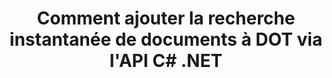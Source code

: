 ---
############################# Static ############################
layout: "auto-gen-gist"
draft: false
path: "fr/search/net/document/dot/"
otherformats: PDF DOC DOCX DOCM DOTX DOTM TXT ODT OTT RTF XLS XLT XLSX XLSM XLSB XLTX XLTM XLA XLAM ODS OTS CSV TSV XML PPT PPS POT PPTX PPTM POTX POTM PPSX PPSM ODP PST OST EML EMLX MSG ONE ZIP XHTML MHTML MD CHM EPUB FB2 

############################# Head ############################
head_title: "Créer et ajouter des documents Recherche et indexation dans les applications .NET"
head_description: "L'API GroupDocs.Search .NET permet d'ajouter des documents instantanés en recherchant des formats prenant en charge des formats tels que PDF DOC, DOCX, RTF, XLSX, CSV, PPTX et des messages électroniques dans les applications .NET."

############################# Header ############################
title: "Comment ajouter la recherche instantanée de documents à DOT via l'API C# .NET "
description: "L'API GroupDocs.Search .NET permet aux développeurs d'ajouter des capacités de recherche et d'indexation de documents robustes à leurs applications. Il prend en charge des documents tels que PDF DOC, DOCX, RTF, XLSX, CSV, PPT, PPTX, MSG, EML et bien d'autres. "

######################### Download Button #######################
button:
    enable: true

############################# About ############################
about:
    enable: true
    title: "Comment créer et ajouter des documents de recherche et d'indexation à l'aide de l'API .NET ?"
    content: |
       Cette page aidera les utilisateurs à apprendre comment ajouter des capacités de recherche et d'indexation de documents dans leurs propres applications avec peu d'efforts et de coûts. L'indexation est le processus utilisé par les moteurs de recherche par lequel les données sont organisées et structurées afin qu'elles puissent générer des résultats de recherche pertinents. L'objectif est de trouver et d'afficher rapidement et avec précision les informations relatives aux requêtes de l'utilisateur. GroupDocs.Search pour .NET est une puissante API de recherche de documents hautes performances qui permet aux développeurs de logiciels d'effectuer des opérations de recherche et d'indexation avancées sur la base d'algorithmes flous et de synonymes dans leurs propres applications. Il ne nécessite l'installation d'aucun outil tiers ou logiciel externe sur la machine de l'utilisateur. Il a inclus la prise en charge de certains des formats de documents les plus couramment utilisés, tels que PDF, HTML, e-mail Outlook, Microsoft Office Word, feuilles de calcul Excel, présentations PowerPoint, Outlook MSG, PST et bien d'autres. Il prend en charge plusieurs types de recherches telles que mot simple, booléen, recherche d'expressions régulières, recherche sensible à la casse, floue flexible, synonyme, homophone, caractère générique, recherche par morceaux, recherche de type d'objet, définition de la plage de données, etc. 

############################# content ############################
steps:
    enable: true
    block:
    - title_left: "Création d'index de recherche pour le document DOT via l'API .NET"
      content_left: |
       L'API GroupDocs.Search .NET fournit une prise en charge complète pour la création d'un nouvel index ou l'ouverture d'un index de recherche existant dans vos propres applications. L'exemple de code C# ci-dessous montre comment créer un nouvel index et ouvrir un index existant en utilisant seulement quelques lignes de code.

      title_right: "Comment créer un nouvel index de recherche ou ouvrir un index de recherche existant"
      content_right: |
         * Vous devez d'abord spécifier le chemin d'accès au dossier d'index
         * Créer une instance de la classe [Index](https://apireference.groupdocs.com/search/net/groupdocs.search/index/constructors/2)
         * Ci-dessus va créer un index en mémoire ou sur un disque et peut également ouvrir un index existant.
       
      gisthash: "9651c19a9436afee860b7f39197f8399"
      gistfile: "create_or_open_new_search_index.cs"

    - title_left: "Comment ajouter des dot_documents UPPER de manière synchrone à l'index de recherche"
      content_left: |
       GroupDocs.Search .NET permet aux développeurs de logiciels d'effectuer une indexation de documents de manière synchrone dans leurs propres applications .NET. Les exemples de code C# .NET ci-dessous montrent comment effectuer facilement une indexation synchrone. 

      title_right: "Indexation synchrone de documents via C#"
      content_right: |
        * Vous devez d'abord spécifier le chemin d'accès au dossier d'index
        * Spécifiez le chemin d'accès à un dossier contenant des documents à rechercher
        * Créer une instance de la classe [Index(indexFolder)](https://apireference.groupdocs.com/search/net/groupdocs.search.indexrepository/search/methods/2)
        * Ci-dessus créera un index en mémoire ou sur un disque ou ouvrira un index existant.
        * Documents d'indexation synchrone à partir du dossier spécifié
     
      gisthash: "1c5f672c83e741280fd24c58fe51f707"
      gistfile: "add_files_synchronously_to_indexing.cs"
      
    - title_left: "Effectuer l'indexation de documents de manière asynchrone via .NET"
      content_left: |
        GroupDocs.Search .NET permet aux programmeurs informatiques d'effectuer une indexation asynchrone de documents dans leurs propres applications .NET. Les exemples de code .NET suivants montrent comment réaliser une indexation asynchrone des documents avec seulement quelques lignes de code.

      title_right: "Indexation de documents DOT de manière asynchrone via C#"
      content_right: |
        * Vous devez d'abord spécifier le chemin d'accès au dossier d'index
        * Spécifiez le chemin d'accès à un dossier contenant des documents à rechercher
        * Créer une instance de la classe [Index(indexFolder)](https://apireference.groupdocs.com/search/net/groupdocs.search.indexrepository/search/methods/2)
        * S'inscrire à l'événement
        * Besoin d'écrire un code indiquant l'achèvement de l'opération
        * Définition du drapeau pour l'indexation asynchrone
        * Documents d'indexation asynchrone à partir du dossier spécifié
     
      gisthash: "1c5f672c83e741280fd24c58fe51f707"
      gistfile: "add_files_asynchronously_to_indexing.cs"

    - title_left: "Comment utiliser et mettre en évidence les résultats de recherche dans DOT Docs .NET"
      content_left: |
       GroupDocs.Search .NET API permet aux programmeurs d'interpréter un résultat de recherche et d'afficher les résultats par une simple liste de documents trouvés, ou les mots et expressions trouvés. Vous pouvez également surligner facilement le texte du document. Les exemples de code .NET suivants montrent comment répertorier les documents trouvés et mettre en évidence les résultats de la recherche avec seulement quelques lignes de code.

      title_right: "Mettez en surbrillance les résultats de la recherche dans les fichiers DOT via C#"
      content_right: |
        * Effectuer une recherche dans l'index
        * Après une recherche réussie, imprimez le résultat
        * Parcourez les documents et affichez les documents trouvés
        * Surligner les occurrences dans le texte
        * Génération d'un document au format HTML de sortie avec les résultats de recherche en surbrillance
     
      gisthash: "a5d1ad6eedd2acf12a33b541e763cdb4"
      gistfile: "how_to_list_search_result.cs"

    - title_left: "Configuration requise"
      content_left: |
       GroupDocs.Search pour .NET est pris en charge sur toutes les principales plates-formes et systèmes d'exploitation. Pour un guide complet de la configuration système requise, veuillez visiter [configuration système requise](https://docs.groupdocs.com/search/net/system-requirements/) avant d'exécuter le code ci-dessous, assurez-vous que les conditions préalables suivantes sont installées sur votre système:
         * Systèmes d'exploitation : Microsoft Windows, Linux, MacOS
         * Environnement de développement : Visual Studio, Xamarin, MonoDevelop etc.
         * Frameworks : .NET Framework, .NET Standard, .NET Core, Mono
         * Obtenez la dernière version de GroupDocs.Search pour les API .NET à partir de [NuGet](https://www.nuget.org/packages/GroupDocs.search/)
        
      title_right: "Pourquoi utiliser GroupDocs.Assembly"
      content_right: |
        * Création d'index de recherche en mémoire ainsi que sur disque.
        * Capacité d'indexation à partir d'un fichier, d'un flux ou d'une structure.
        * Prise en charge de l'indexation des documents protégés par mot de passe.
        * Prise en charge de la fusion de plusieurs index.
        * Filtrer le document lors de l'indexation de la recherche.
        * Prise en charge de la vérification orthographique lors de la recherche.
        * Les caractères mélangés sont entièrement pris en charge
        * Combinaison de différents types de recherche en une seule requête de recherche.
        * Prise en charge des recherches de mots simples et d'expressions régulières
        * Prise en charge complète du remplacement d'alias dans les requêtes de recherche.

demos:
    enable: true
        

more_formats:
    enable: true


back_to_top:
    enable: true
---